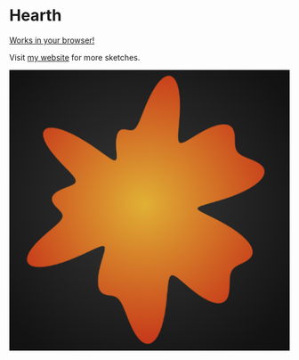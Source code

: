 # Hearth
[Works in your browser!](https://jobtalle.com/SketchHearth/)

Visit [my website](https://jobtalle.com/sketches.html) for more sketches.

![alt text](preview.png "Hearth")
